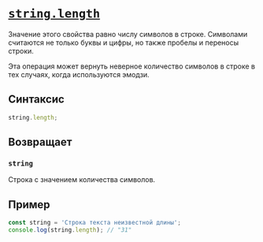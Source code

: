 # [`string.length`](../index.md)

Значение этого свойства равно числу символов в строке. Символами считаются не только буквы и цифры, но также пробелы и переносы строки.

Эта операция может вернуть неверное количество символов в строке в тех случаях, когда используются эмодзи.

## Синтаксис

```js
string.length;
```

## Возвращает

### `string`

Строка с значением количества символов.

## Пример

```js
const string = 'Строка текста неизвестной длины';
console.log(string.length); // "31"
```

